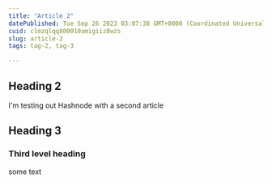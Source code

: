 ```yaml
---
title: "Article 2"
datePublished: Tue Sep 26 2023 03:07:38 GMT+0000 (Coordinated Universal Time)
cuid: clmzqlqq800010amigiiz8wzs
slug: article-2
tags: tag-2, tag-3

---
```


## Heading 2

I'm testing out Hashnode with a second article

## Heading 3
### Third level heading

some text